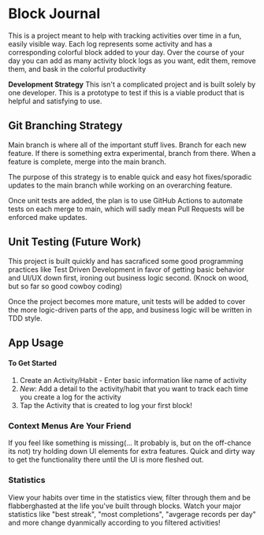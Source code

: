 # Block Journal 

This is a project meant to help with tracking activities over time in a fun, easily visible way. 
Each log represents some activity and has a corresponding colorful block added to your day. Over the course of your day
you can add as many activity block logs as you want, edit them, remove them, and bask in the colorful productivity

**Development Strategy**
This isn't a complicated project and is built solely by one developer. This is a prototype to test if this is a viable product that is helpful and satisfying to use. 


## Git Branching Strategy
Main branch is where all of the important stuff lives.
Branch for each new feature. If there is something extra experimental, branch from there.
When a feature is complete, merge into the main branch.

The purpose of this strategy is to enable quick and easy hot fixes/sporadic updates to the main branch while working on an overarching feature.

Once unit tests are added, the plan is to use GitHub Actions to automate tests on each merge to main, which will sadly mean Pull Requests will be enforced make updates. 


## Unit Testing (Future Work)
This project is built quickly and has sacraficed some good programming practices like Test Driven Development in favor of getting basic behavior and UI/UX down first, ironing out business logic second. (Knock on wood, but so far so good cowboy coding) 

Once the project becomes more mature, unit tests will be added to cover the more logic-driven parts of the app, and business logic will be written in TDD style.

## App Usage

#### To Get Started
1. Create an Activity/Habit - Enter basic information like name of activity
2. *New*: Add a detail to the activity/habit that you want to track each time you create a log for the activity
3. Tap the Activity that is created to log your first block!


### Context Menus Are Your Friend
If you feel like something is missing(... It probably is, but on the off-chance its not) try holding down UI elements for extra features. Quick and dirty way to get the functionality there until the UI is more fleshed out.

### Statistics
View your habits over time in the statistics view, filter through them and be flabberghasted at the life you've built through blocks. Watch your major statistics like "best streak", "most completions", "avgerage records per day" and more change dyanmically according to you filtered activities!
